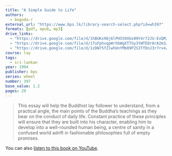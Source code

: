 ```yaml
---
title: "A Simple Guide to Life"
authors:
  - bogoda-r
external_url: "https://www.bps.lk/library-search-select.php?id=wh397"
formats: [pdf, epub, mp3]
drive_links:
  - "https://drive.google.com/file/d/1hBUKx9Oj6lPH559XUx09Y4r72JU-ExQM/view?usp=drivesdk"
  - "https://drive.google.com/file/d/17uFphvqpWrhbWgXT7Gy3tWTE0rArA2m3/view?usp=drivesdk"
  - "https://drive.google.com/file/d/1zDW75fZlwhUnYMb09P2S3TfDnJ3r7rv4/view?usp=drivesdk"
course: lay
tags:
  - sri-lankan
year: 1994
publisher: bps
series: wheel
number: 397
base_value: 1.2
pages: 29
---
```


> This essay will help the Buddhist lay follower to understand, from a practical angle, the main points of the Buddha’s teachings as they bear on the conduct of daily life. Constant practice of these principles will ensure that they are built into his character, enabling him to develop into a well-rounded human being, a centre of sanity in a confused world adrift in fashionable philosophies full of empty promises.

You can also [listen to this book on YouTube](https://youtu.be/lguE0dRc-yc).
